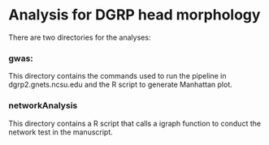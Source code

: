 # Analysis for DGRP head morphology

There are two directories for the analyses:

### gwas:

This directory contains the commands used to run the pipeline in dgrp2.gnets.ncsu.edu and the R script to generate Manhattan plot.

### networkAnalysis

This directory contains a R script that calls a igraph function to conduct the network test in the manuscript.
